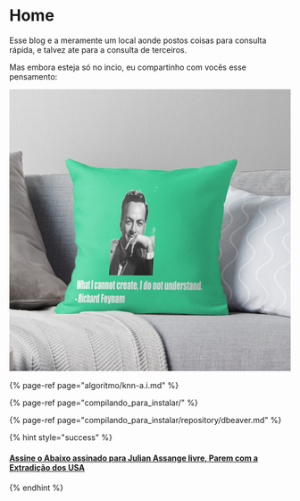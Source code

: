 # Home

 Esse blog e a meramente um local aonde postos coisas para consulta rápida, e talvez ate para a consulta de terceiros. 

 Mas embora esteja só no incio, eu compartinho com vocês esse pensamento:

![&quot;What I cannot create, I do not undertand&quot; ou &quot;O que n&#xE3;o posso criar, n&#xE3;o entendo&quot;](.gitbook/assets/image%20%281%29.png)

{% page-ref page="algoritmo/knn-a.i.md" %}

{% page-ref page="compilando\_para\_instalar/" %}

{% page-ref page="compilando\_para\_instalar/repository/dbeaver.md" %}





{% hint style="success" %}
#### [Assine o Abaixo assinado para Julian Assange livre, Parem com a Extradição dos USA](https://www.change.org/p/free-julian-assange-before-it-s-too-late-stop-usa-extradition)
{% endhint %}




